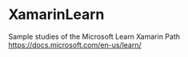 # XamarinLearn
Sample studies of the Microsoft Learn Xamarin Path https://docs.microsoft.com/en-us/learn/
